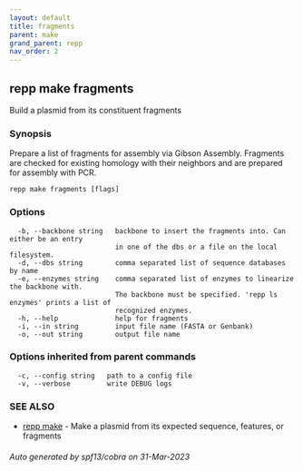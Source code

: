 ```yaml
---
layout: default
title: fragments
parent: make
grand_parent: repp
nav_order: 2
---
```

## repp make fragments

Build a plasmid from its constituent fragments

### Synopsis

Prepare a list of fragments for assembly via Gibson Assembly. Fragments are
checked for existing homology with their neighbors and are prepared for
assembly with PCR.

```
repp make fragments [flags]
```

### Options

```
  -b, --backbone string   backbone to insert the fragments into. Can either be an entry 
                          in one of the dbs or a file on the local filesystem.
  -d, --dbs string        comma separated list of sequence databases by name
  -e, --enzymes string    comma separated list of enzymes to linearize the backbone with.
                          The backbone must be specified. 'repp ls enzymes' prints a list of
                          recognized enzymes.
  -h, --help              help for fragments
  -i, --in string         input file name (FASTA or Genbank)
  -o, --out string        output file name
```

### Options inherited from parent commands

```
  -c, --config string   path to a config file
  -v, --verbose         write DEBUG logs
```

### SEE ALSO

* [repp make](repp_make)	 - Make a plasmid from its expected sequence, features, or fragments

###### Auto generated by spf13/cobra on 31-Mar-2023
